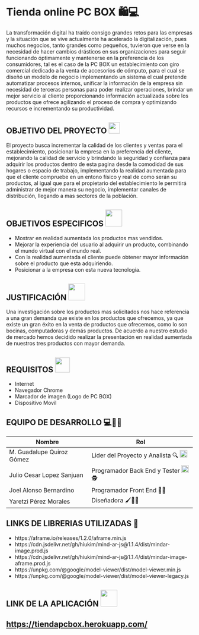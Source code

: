 # Tienda online PC BOX 🛍💻
La transformación digital ha traído consigo grandes retos para las empresas y la situación que se vive actualmente ha acelerado la digitalización, pues muchos negocios,
tanto grandes como pequeños, tuvieron que verse en la necesidad de hacer cambios drásticos en sus organizaciones para seguir funcionando óptimamente y mantenerse en la 
preferencia de los consumidores, tal es el caso de la PC BOX un establecimiento con giro comercial dedicado a la venta de accesorios de cómputo, para el cual se diseñó
un modelo de negocio implementando un sistema el cual pretende automatizar procesos internos, unificar la información de la empresa sin necesidad de terceras personas 
para poder realizar operaciones, brindar un mejor servicio al cliente proporcionando información actualizada sobre los productos que ofrece agilizando el proceso de 
compra y optimizando recursos e incrementando su productividad.

 ## OBJETIVO DEL PROYECTO <img src="https://user-images.githubusercontent.com/72761157/173251294-3c43d45c-8ca5-4ba4-acce-3104d1a80576.png" width="30" height="30">

El proyecto busca incrementar la calidad de los clientes y ventas para el establecimiento, posicionar la empresa en la preferencia del 
cliente, mejorando la calidad de servicio y brindando la seguridad y confianza para adquirir los productos dentro de esta pagina desde 
la comodidad de sus hogares o espacio de trabajo, implementando la realidad aumentada para que el cliente compruebe en un entono físico 
y real de como serán su productos, al igual que para el propietario del establecimiento le permitirá administrar de mejor manera su negocio, 
implementar canales de distribución, llegando a mas sectores de la población. 

 ## OBJETIVOS ESPECIFICOS <img src="https://user-images.githubusercontent.com/72761157/173252879-e893934e-3630-4440-a8b2-a27f27081d58.png" width="45" height="45">
<ul>
<li> Mostrar en realidad aumentada los productos mas vendidos. </li>
<li> Mejorar la experiencia del usuario al adquirir un producto, combinando el mundo virtual con el mundo real. </li>
<li> Con la realidad aumentada el cliente puede obtener mayor información sobre el producto que esta adquiriendo.</li>
<li> Posicionar a la empresa con esta nueva tecnología.</li>
</ul>

## JUSTIFICACIÓN <img src="https://user-images.githubusercontent.com/72761157/173252972-2fae0e65-cd9e-4fe6-badd-05cd0ea86d41.png" width="45" height="45">
Una investigación sobre los productos mas solicitados nos hace referencia a una gran demanda que existe en los productos que ofrecemos, ya que existe un gran éxito en la venta de productos que ofrecemos, como lo son bocinas, computadoras y demás productos. De acuerdo a nuestro estudio de mercado hemos decidido realizar la presentación en realidad aumentada de nuestros tres productos con mayor demanda.  

## REQUISITOS <img src="https://user-images.githubusercontent.com/72761157/173253016-f3d9a79c-c3dd-4cef-b352-b3e34f09378c.png" width="40" height="40">
<ul>
<li>Internet</li>
<li>Navegador Chrome</li>
<li>Marcador de imagen (Logo de PC BOX)</li>
<li>Dispositivo Movil</li>
</ul>


## EQUIPO DE DESARROLLO 💻👨‍💻

 | **Nombre** | **Rol** | 
  |------------|-----|
  |M. Guadalupe Quiroz Gómez| Lider del Proyecto y Analista 🔍 <img src="https://user-images.githubusercontent.com/72761157/173254340-8d8131d5-e68a-434f-bef2-fa4f4e07ed97.png" width="20" height="20">
  |Julio Cesar Lopez Sanjuan |Programador Back End y Tester  <img src="https://user-images.githubusercontent.com/72761157/173254631-7359465a-51b7-43b8-88d4-4525b1e82451.png" width="20" height="20">🕵
  |Joel Alonso Bernardino | Programador Front End 👨‍💻 
  |Yaretzi Pérez Morales | Diseñadora 🖌👨‍🎨
  
  ## LINKS DE LIBRERIAS UTILIZADAS 🔗
  <ul>
<li> https://aframe.io/releases/1.2.0/aframe.min.js </li>
<li> https://cdn.jsdelivr.net/gh/hiukim/mind-ar-js@1.1.4/dist/mindar-image.prod.js </li>
<li> https://cdn.jsdelivr.net/gh/hiukim/mind-ar-js@1.1.4/dist/mindar-image-aframe.prod.js</li>
<li> https://unpkg.com/@google/model-viewer/dist/model-viewer.min.js</li>
<li> https://unpkg.com/@google/model-viewer/dist/model-viewer-legacy.js</li>
</ul>

  ## LINK DE LA APLICACIÓN <img src="https://user-images.githubusercontent.com/72761157/173257136-0f4af9af-0a3f-41d3-913e-0fc1f0162cf8.png" width="45" height="45"> 
## https://tiendapcbox.herokuapp.com/

